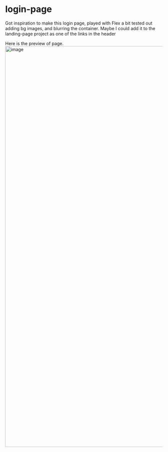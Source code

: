 # login-page
Got inspiration to make this login page, played with Flex a bit
tested out adding bg images, and blurring the container. Maybe I could add it to the landing-page project
as one of the links in the header

Here is the preview of page.
<img width="1280" alt="image" src="https://github.com/demko12/login-page/assets/143662553/3149b438-7568-4c8a-be0c-866570bf2273">
